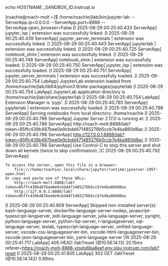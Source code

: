 echo $HOSTNAME.$_SANDBOX_ID.instruqt.io

[roachie@roach-molt ~]$ /home/roachie/jlab/bin/jupyter lab   --ServerApp.ip=0.0.0.0   --ServerApp.port=8888   --ServerApp.open_browser=False
[I 2025-08-29 00:25:40.433 ServerApp] jupyter_lsp | extension was successfully linked.
[I 2025-08-29 00:25:40.439 ServerApp] jupyter_server_terminals | extension was successfully linked.
[I 2025-08-29 00:25:40.443 ServerApp] jupyterlab | extension was successfully linked.
[I 2025-08-29 00:25:40.725 ServerApp] notebook_shim | extension was successfully linked.
[I 2025-08-29 00:25:40.748 ServerApp] notebook_shim | extension was successfully loaded.
[I 2025-08-29 00:25:40.750 ServerApp] jupyter_lsp | extension was successfully loaded.
[I 2025-08-29 00:25:40.751 ServerApp] jupyter_server_terminals | extension was successfully loaded.
[I 2025-08-29 00:25:40.754 LabApp] JupyterLab extension loaded from /home/roachie/jlab/lib64/python3.9/site-packages/jupyterlab
[I 2025-08-29 00:25:40.754 LabApp] JupyterLab application directory is /home/roachie/jlab/share/jupyter/lab
[I 2025-08-29 00:25:40.754 LabApp] Extension Manager is 'pypi'.
[I 2025-08-29 00:25:40.785 ServerApp] jupyterlab | extension was successfully loaded.
[I 2025-08-29 00:25:40.786 ServerApp] Serving notebooks from local directory: /home/roachie
[I 2025-08-29 00:25:40.786 ServerApp] Jupyter Server 2.17.0 is running at:
[I 2025-08-29 00:25:40.786 ServerApp] http://roach-molt:8888/lab?token=85ffc439b487bee0e9cbdd471485276b5ccb7e4ba860d8ac
[I 2025-08-29 00:25:40.786 ServerApp]     http://127.0.0.1:8888/lab?token=85ffc439b487bee0e9cbdd471485276b5ccb7e4ba860d8ac
[I 2025-08-29 00:25:40.786 ServerApp] Use Control-C to stop this server and shut down all kernels (twice to skip confirmation).
[C 2025-08-29 00:25:40.792 ServerApp] 
    
    To access the server, open this file in a browser:
        file:///home/roachie/.local/share/jupyter/runtime/jpserver-1957-open.html
    Or copy and paste one of these URLs:
        http://roach-molt:8888/lab?token=85ffc439b487bee0e9cbdd471485276b5ccb7e4ba860d8ac
        http://127.0.0.1:8888/lab?token=85ffc439b487bee0e9cbdd471485276b5ccb7e4ba860d8ac
[I 2025-08-29 00:25:40.809 ServerApp] Skipped non-installed server(s): bash-language-server, dockerfile-language-server-nodejs, javascript-typescript-langserver, jedi-language-server, julia-language-server, pyright, python-language-server, python-lsp-server, r-languageserver, sql-language-server, texlab, typescript-language-server, unified-language-server, vscode-css-languageserver-bin, vscode-html-languageserver-bin, vscode-json-languageserver-bin, yaml-language-server
[W 2025-08-29 00:25:41.717 LabApp] 405 HEAD /lab?reset (@10.56.14.13) 20.15ms referer=https://roach-molt-8888-xtodg6ba8eef.env.play.instruqt.com/lab?reset
[I 2025-08-29 00:25:41.805 LabApp] 302 GET /lab?reset (@10.56.14.142) 0.99ms

